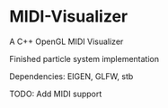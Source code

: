 # MIDI-Visualizer
A C++ OpenGL MIDI Visualizer

Finished particle system implementation

Dependencies:
EIGEN, GLFW, stb

TODO:
Add MIDI support
